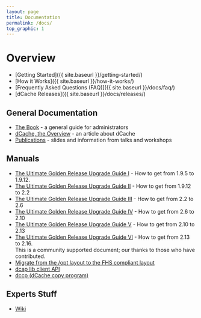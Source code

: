 ```yaml
---
layout: page
title: Documentation
permalink: /docs/
top_graphic: 1
---
```


# Overview

* [Getting Started]({{ site.baseurl }}/getting-started/)
* [How it Works]({{ site.baseurl }}/how-it-works/)
* [Frequently Asked Questions (FAQ)]({{ site.baseurl }}/docs/faq/)
* [dCache Releases]({{ site.baseurl }}/docs/releases/)

## General Documentation
- <a href="book.shtml">The Book</a> - a general guide for administrators
- <a href="dcache-whitepaper-light.pdf">dCache, the Overview</a> - an article about dCache
- <a href="publications.html">Publications</a> - slides and information from talks and workshops
                              
## Manuals
- <a href="./upgradeguide/upgrade-guide.html">The
Ultimate Golden Release Upgrade
Guide I</a> - How to get from 1.9.5 to
1.9.12.
- <a href="./upgradeguide/upgrade-1.9.12-to-2.2.html">The
Ultimate Golden Release Upgrade
Guide II</a> - How to get from 1.9.12 to 2.2
- <a href="./upgradeguide/upgrade-2.2-to-2.6.html">The
                                Ultimate Golden Release Upgrade
                                Guide III</a> - How to get from 2.2 to 2.6
- <a href="./upgradeguide/upgrade-2.6-to-2.10/">The
                                Ultimate Golden Release Upgrade
                                Guide IV</a> - How to get from 2.6 to 2.10
- <a href="./upgradeguide/upgrade-guide-213.html">The Ultimate Golden Release Upgrade
                                Guide V</a> - How to get from 2.10 to 2.13
- <a href="https://github.com/dCache/upgrade-guide-216/blob/master/UPGRADE216.md">The
                                Ultimate Golden Release Upgrade Guide VI</a> - How to get from 2.13 to 2.16.<br>This
                                is a community supported document; our thanks to those who have contributed.
- <a href="http://trac.dcache.org/wiki/optToUsr">Migrate from the /opt layout to the FHS compliant layout</a> 
- <a href="libdcap.shtml">dcap lib client API</a>
- <a href="dccp.shtml">dccp (dCache copy program)</a>
                             
## Experts Stuff
- <a href="http://trac.dcache.org/wiki">Wiki</a>

